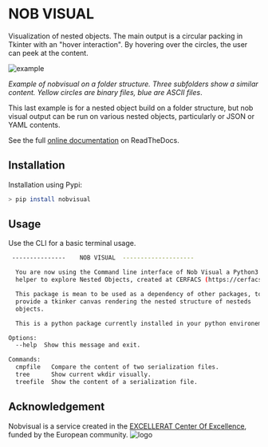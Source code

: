 # NOB VISUAL

Visualization of nested objects.
The main output is a circular packing in Tkinter with an "hover interaction".
By hovering over the circles, the user can peek at the content.

![example](https://cerfacs.fr/coop/images/nobvisual/nobvisual.png)

*Example of nobvisual on a folder structure. Three subfolders show a similar content. Yellow circles are binary files, blue are ASCII files*.

This last example is for a nested object build on a folder structure, but nob visual output can be run on various nested objects, particularly or JSON or YAML contents.

See the full [online documentation](https://nobvisual.readthedocs.io/en/latest/) on ReadTheDocs.

## Installation

Installation using Pypi:

```bash
> pip install nobvisual
```

## Usage

Use the CLI for a basic terminal usage.

```bash
 ---------------    NOB VISUAL  --------------------

  You are now using the Command line interface of Nob Visual a Python3
  helper to explore Nested Objects, created at CERFACS (https://cerfacs.fr).

  This package is mean to be used as a dependency of other packages, to
  provide a tkinker canvas rendering the nested structure of nesteds
  objects.

  This is a python package currently installed in your python environement.

Options:
  --help  Show this message and exit.

Commands:
  cmpfile   Compare the content of two serialization files.
  tree      Show current wkdir visually.
  treefile  Show the content of a serialization file.

```

## Acknowledgement

Nobvisual is a service created in the [EXCELLERAT Center Of Excellence](https://www.excellerat.eu/wp/), funded by the European community.
![logo](https://www.excellerat.eu/wp-content/uploads/2020/04/excellerat_logo.png)